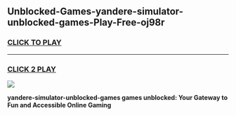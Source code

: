 
## Unblocked-Games-yandere-simulator-unblocked-games-Play-Free-oj98r
<h3>
<a href="https://premium76.site?title=yandere-simulator-unblocked-games&ref=21A">CLICK TO PLAY</a></h3>
<hr>

<h3>
<a href="https://premium76.site?title=yandere-simulator-unblocked-games&ref=21A">CLICK 2 PLAY</a>
  
</h3>

<a href="https://premium76.site?title=yandere-simulator-unblocked-games&ref=21A"><img src="https://clearcache.store/games.png"></a>


**yandere-simulator-unblocked-games games unblocked: Your Gateway to Fun and Accessible Online Gaming**
